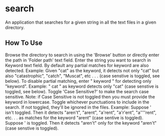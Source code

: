 # search

An application that searches for a given string in all the text files in a given directory. 

## How To Use

Browse the directory to search in using the 'Browse' button or directly enter the path in 'Folder path' text field. 
Enter the string you want to search in Keyword text field. 
By default any partial matches for keyword are also detected. 
Example: Given "cat" as the keyword, it detects not only "cat" but also "catastrophic", "catch", "Muscat", etc . . . (case senstive is toggled, see below).
To disable partial matching, enter " keyword " for detecting only "keyword". 
Example: " cat " as keyword detects only "cat" (case senstive is toggled, see below). 
Toggle 'Case Sensitive?' to make the search case sensitive. Note: if Case Sensitive is not toggled then you must provide the keyword in lowercase. 
Toggle whichever punctuations to include in the search. If not toggled, they'll be ignored in the files. 
Example: Suppose ' isn't toggled. Then it detects "aren't", "arent", "a'rent", "a'r'ent", "a''''rent", etc. . . as matches for the keyword "arent" (case sentive is toggled). 
         Suppose ' is toggled. Then it detects "aren't" only for the keyword "aren't" (case senstive is toggled). 
